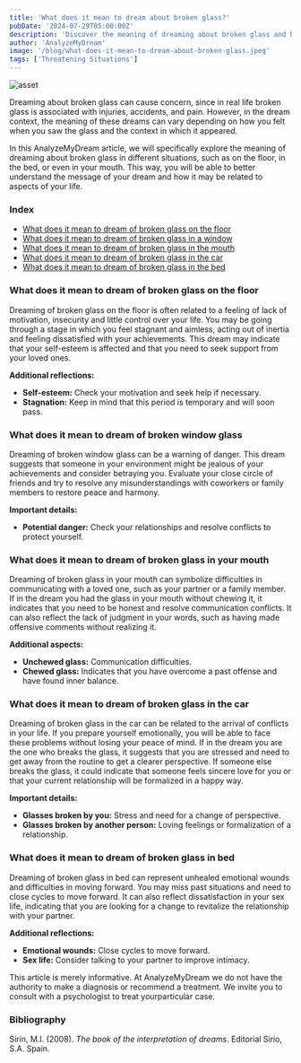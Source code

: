 ```yaml
---
title: 'What does it mean to dream about broken glass?'
pubDate: '2024-07-29T05:00:00Z'
description: 'Discover the meaning of dreaming about broken glass and how this type of dream can reflect various aspects of your life, from communication to personal conflicts.'
author: 'AnalyzeMyDream'
image: '/blog/what-does-it-mean-to-dream-about-broken-glass.jpeg'
tags: ['Threatening Situations']
---
```


![asset](/blog/what-does-it-mean-to-dream-about-broken-glass.jpeg)

Dreaming about broken glass can cause concern, since in real life broken glass is associated with injuries, accidents, and pain. However, in the dream context, the meaning of these dreams can vary depending on how you felt when you saw the glass and the context in which it appeared.

In this AnalyzeMyDream article, we will specifically explore the meaning of dreaming about broken glass in different situations, such as on the floor, in the bed, or even in your mouth. This way, you will be able to better understand the message of your dream and how it may be related to aspects of your life.

### Index

- [What does it mean to dream of broken glass on the floor](#what-does-it-mean-to-dream-of-broken-glass-on-the-floor)
- [What does it mean to dream of broken glass in a window](#what-does-it-mean-to-dream-of-broken-glass-in-a-window)
- [What does it mean to dream of broken glass in the mouth](#what-does-it-mean-to-dream-of-broken-glass-in-the-mouth)
- [What does it mean to dream of broken glass in the car](#what-does-it-mean-to-dream-of-broken-glass-in-the-car)
- [What does it mean to dream of broken glass in the bed](#what-does-it-mean-to-dream-of-broken-glass-in-the-bed)

### What does it mean to dream of broken glass on the floor

Dreaming of broken glass on the floor is often related to a feeling of lack of motivation, insecurity and little control over your life. You may be going through a stage in which you feel stagnant and aimless, acting out of inertia and feeling dissatisfied with your achievements. This dream may indicate that your self-esteem is affected and that you need to seek support from your loved ones.

**Additional reflections:**

- **Self-esteem:** Check your motivation and seek help if necessary.
- **Stagnation:** Keep in mind that this period is temporary and will soon pass.

### What does it mean to dream of broken window glass

Dreaming of broken window glass can be a warning of danger. This dream suggests that someone in your environment might be jealous of your achievements and consider betraying you. Evaluate your close circle of friends and try to resolve any misunderstandings with coworkers or family members to restore peace and harmony.

**Important details:**

- **Potential danger:** Check your relationships and resolve conflicts to protect yourself.

### What does it mean to dream of broken glass in your mouth

Dreaming of broken glass in your mouth can symbolize difficulties in communicating with a loved one, such as your partner or a family member. If in the dream you had the glass in your mouth without chewing it, it indicates that you need to be honest and resolve communication conflicts. It can also reflect the lack of judgment in your words, such as having made offensive comments without realizing it.

**Additional aspects:**

- **Unchewed glass:** Communication difficulties.
- **Chewed glass:** Indicates that you have overcome a past offense and have found inner balance.

### What does it mean to dream of broken glass in the car

Dreaming of broken glass in the car can be related to the arrival of conflicts in your life. If you prepare yourself emotionally, you will be able to face these problems without losing your peace of mind. If in the dream you are the one who breaks the glass, it suggests that you are stressed and need to get away from the routine to get a clearer perspective. If someone else breaks the glass, it could indicate that someone feels sincere love for you or that your current relationship will be formalized in a happy way.

**Important details:**

- **Glasses broken by you:** Stress and need for a change of perspective.
- **Glasses broken by another person:** Loving feelings or formalization of a relationship.

### What does it mean to dream of broken glass in bed

Dreaming of broken glass in bed can represent unhealed emotional wounds and difficulties in moving forward. You may miss past situations and need to close cycles to move forward. It can also reflect dissatisfaction in your sex life, indicating that you are looking for a change to revitalize the relationship with your partner.

**Additional reflections:**

- **Emotional wounds:** Close cycles to move forward.
- **Sex life:** Consider talking to your partner to improve intimacy.

This article is merely informative. At AnalyzeMyDream we do not have the authority to make a diagnosis or recommend a treatment. We invite you to consult with a psychologist to treat yourparticular case.

### Bibliography

Sirin, M.I. (2008). *The book of the interpretation of dreams*. Editorial Sirio, S.A. Spain.